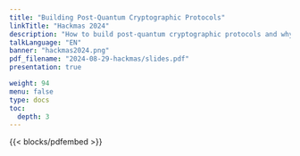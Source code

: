 ```yaml
---
title: "Building Post-Quantum Cryptographic Protocols"
linkTitle: "Hackmas 2024"
description: "How to build post-quantum cryptographic protocols and why wall clocks are not to be trusted."
talkLanguage: "EN"
banner: "hackmas2024.png"
pdf_filename: "2024-08-29-hackmas/slides.pdf"
presentation: true

weight: 94
menu: false
type: docs
toc:
  depth: 3
---
```


{{< blocks/pdfembed >}}


